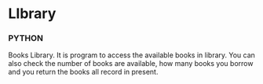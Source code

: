 # LIbrary
###  PYTHON  ###
Books Library.
It is program to access the available books in library.
You can also check the number of books are available, 
how many books you borrow and you return the books all record in present.


